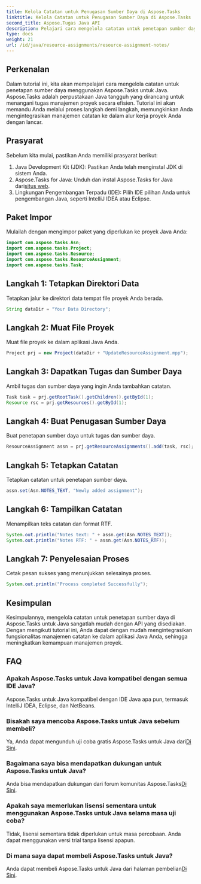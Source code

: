 ```yaml
---
title: Kelola Catatan untuk Penugasan Sumber Daya di Aspose.Tasks
linktitle: Kelola Catatan untuk Penugasan Sumber Daya di Aspose.Tasks
second_title: Aspose.Tugas Java API
description: Pelajari cara mengelola catatan untuk penetapan sumber daya di Aspose.Tasks untuk Java. Tutorial langkah demi langkah untuk integrasi yang lancar.
type: docs
weight: 21
url: /id/java/resource-assignments/resource-assignment-notes/
---
```

## Perkenalan
Dalam tutorial ini, kita akan mempelajari cara mengelola catatan untuk penetapan sumber daya menggunakan Aspose.Tasks untuk Java. Aspose.Tasks adalah perpustakaan Java tangguh yang dirancang untuk menangani tugas manajemen proyek secara efisien. Tutorial ini akan memandu Anda melalui proses langkah demi langkah, memungkinkan Anda mengintegrasikan manajemen catatan ke dalam alur kerja proyek Anda dengan lancar.
## Prasyarat
Sebelum kita mulai, pastikan Anda memiliki prasyarat berikut:
1. Java Development Kit (JDK): Pastikan Anda telah menginstal JDK di sistem Anda.
2.  Aspose.Tasks for Java: Unduh dan instal Aspose.Tasks for Java dari[situs web](https://releases.aspose.com/tasks/java/).
3. Lingkungan Pengembangan Terpadu (IDE): Pilih IDE pilihan Anda untuk pengembangan Java, seperti IntelliJ IDEA atau Eclipse.

## Paket Impor
Mulailah dengan mengimpor paket yang diperlukan ke proyek Java Anda:
```java
import com.aspose.tasks.Asn;
import com.aspose.tasks.Project;
import com.aspose.tasks.Resource;
import com.aspose.tasks.ResourceAssignment;
import com.aspose.tasks.Task;
```

## Langkah 1: Tetapkan Direktori Data
Tetapkan jalur ke direktori data tempat file proyek Anda berada.
```java
String dataDir = "Your Data Directory";
```
## Langkah 2: Muat File Proyek
Muat file proyek ke dalam aplikasi Java Anda.
```java
Project prj = new Project(dataDir + "UpdateResourceAssignment.mpp");
```
## Langkah 3: Dapatkan Tugas dan Sumber Daya
Ambil tugas dan sumber daya yang ingin Anda tambahkan catatan.
```java
Task task = prj.getRootTask().getChildren().getById(1);
Resource rsc = prj.getResources().getById(1);
```
## Langkah 4: Buat Penugasan Sumber Daya
Buat penetapan sumber daya untuk tugas dan sumber daya.
```java
ResourceAssignment assn = prj.getResourceAssignments().add(task, rsc);
```
## Langkah 5: Tetapkan Catatan
Tetapkan catatan untuk penetapan sumber daya.
```java
assn.set(Asn.NOTES_TEXT, "Newly added assignment");
```
## Langkah 6: Tampilkan Catatan
Menampilkan teks catatan dan format RTF.
```java
System.out.println("Notes text: " + assn.get(Asn.NOTES_TEXT));
System.out.println("Notes RTF: " + assn.get(Asn.NOTES_RTF));
```
## Langkah 7: Penyelesaian Proses
Cetak pesan sukses yang menunjukkan selesainya proses.
```java
System.out.println("Process completed Successfully");
```

## Kesimpulan
Kesimpulannya, mengelola catatan untuk penetapan sumber daya di Aspose.Tasks untuk Java sangatlah mudah dengan API yang disediakan. Dengan mengikuti tutorial ini, Anda dapat dengan mudah mengintegrasikan fungsionalitas manajemen catatan ke dalam aplikasi Java Anda, sehingga meningkatkan kemampuan manajemen proyek.
## FAQ
### Apakah Aspose.Tasks untuk Java kompatibel dengan semua IDE Java?
Aspose.Tasks untuk Java kompatibel dengan IDE Java apa pun, termasuk IntelliJ IDEA, Eclipse, dan NetBeans.
### Bisakah saya mencoba Aspose.Tasks untuk Java sebelum membeli?
 Ya, Anda dapat mengunduh uji coba gratis Aspose.Tasks untuk Java dari[Di Sini](https://releases.aspose.com/).
### Bagaimana saya bisa mendapatkan dukungan untuk Aspose.Tasks untuk Java?
 Anda bisa mendapatkan dukungan dari forum komunitas Aspose.Tasks[Di Sini](https://forum.aspose.com/c/tasks/15).
### Apakah saya memerlukan lisensi sementara untuk menggunakan Aspose.Tasks untuk Java selama masa uji coba?
Tidak, lisensi sementara tidak diperlukan untuk masa percobaan. Anda dapat menggunakan versi trial tanpa lisensi apapun.
### Di mana saya dapat membeli Aspose.Tasks untuk Java?
Anda dapat membeli Aspose.Tasks untuk Java dari halaman pembelian[Di Sini](https://purchase.aspose.com/buy).